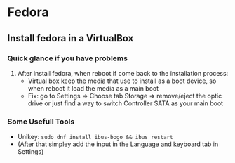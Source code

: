# Fedora

## Install fedora in a VirtualBox

### Quick glance if you have problems

1. After install fedora, when reboot if come back to the installation process:
    + Virtual box keep the media that use to install as a boot device, so when reboot it load the media as a main boot
    + Fix: go to Settings => Choose tab Storage => remove/eject the optic drive or just find a way to switch Controller SATA as your main boot

### Some Usefull Tools

+ Unikey: `sudo dnf install ibus-bogo && ibus restart`
+ (After that simpley add the input in the Language and keyboard tab in Settings)
